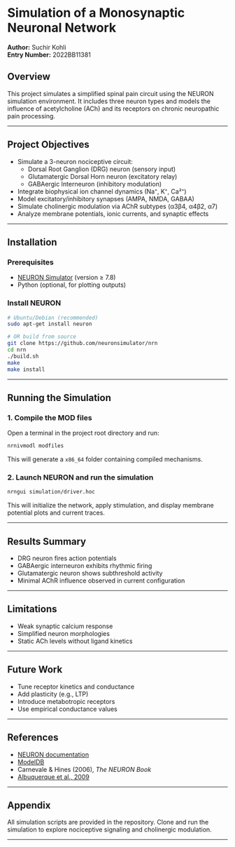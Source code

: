 # Simulation of a Monosynaptic Neuronal Network

**Author:** Suchir Kohli  
**Entry Number:** 2022BB11381  

## Overview

This project simulates a simplified spinal pain circuit using the NEURON simulation environment. It includes three neuron types and models the influence of acetylcholine (ACh) and its receptors on chronic neuropathic pain processing.

---

## Project Objectives

- Simulate a 3-neuron nociceptive circuit:
  - Dorsal Root Ganglion (DRG) neuron (sensory input)
  - Glutamatergic Dorsal Horn neuron (excitatory relay)
  - GABAergic Interneuron (inhibitory modulation)
- Integrate biophysical ion channel dynamics (Na⁺, K⁺, Ca²⁺)
- Model excitatory/inhibitory synapses (AMPA, NMDA, GABAA)
- Simulate cholinergic modulation via AChR subtypes (α3β4, α4β2, α7)
- Analyze membrane potentials, ionic currents, and synaptic effects

---

## Installation

### Prerequisites
- [NEURON Simulator](https://neuron.yale.edu/neuron/) (version ≥ 7.8)
- Python (optional, for plotting outputs)

### Install NEURON

```bash
# Ubuntu/Debian (recommended)
sudo apt-get install neuron

# OR build from source
git clone https://github.com/neuronsimulator/nrn
cd nrn
./build.sh
make
make install
```

---

## Running the Simulation

### 1. Compile the MOD files

Open a terminal in the project root directory and run:

```bash
nrnivmodl modfiles
```

This will generate a `x86_64` folder containing compiled mechanisms.

### 2. Launch NEURON and run the simulation

```bash
nrngui simulation/driver.hoc
```

This will initialize the network, apply stimulation, and display membrane potential plots and current traces.

---

## Results Summary

- DRG neuron fires action potentials
- GABAergic interneuron exhibits rhythmic firing
- Glutamatergic neuron shows subthreshold activity
- Minimal AChR influence observed in current configuration

---

## Limitations

- Weak synaptic calcium response
- Simplified neuron morphologies
- Static ACh levels without ligand kinetics

---

## Future Work

- Tune receptor kinetics and conductance
- Add plasticity (e.g., LTP)
- Introduce metabotropic receptors
- Use empirical conductance values

---

## References

- [NEURON documentation](https://neuron.yale.edu/neuron/)
- [ModelDB](https://senselab.med.yale.edu/ModelDB/)
- Carnevale & Hines (2006), *The NEURON Book*
- [Albuquerque et al., 2009](https://doi.org/10.1152/physrev.00015.2008)

---

## Appendix

All simulation scripts are provided in the repository. Clone and run the simulation to explore nociceptive signaling and cholinergic modulation.

---
